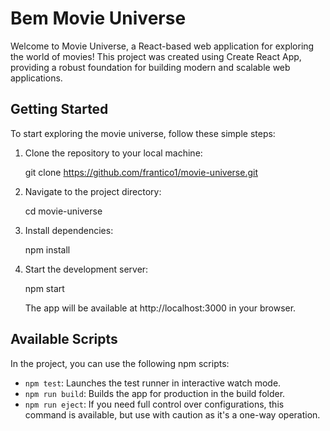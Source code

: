 
# Bem Movie Universe

Welcome to Movie Universe, a React-based web application for exploring the world of movies! This project was created using Create React App, providing a robust foundation for building modern and scalable web applications.

## Getting Started

To start exploring the movie universe, follow these simple steps:

1. Clone the repository to your local machine:


   git clone https://github.com/frantico1/movie-universe.git


2. Navigate to the project directory:


   cd movie-universe


3. Install dependencies:


   npm install


4. Start the development server:

   npm start

   The app will be available at http://localhost:3000 in your browser.

## Available Scripts

In the project, you can use the following npm scripts:

- `npm test`: Launches the test runner in interactive watch mode.
- `npm run build`: Builds the app for production in the build folder.
- `npm run eject`: If you need full control over configurations, this command is available, but use with caution as it's a one-way operation.



